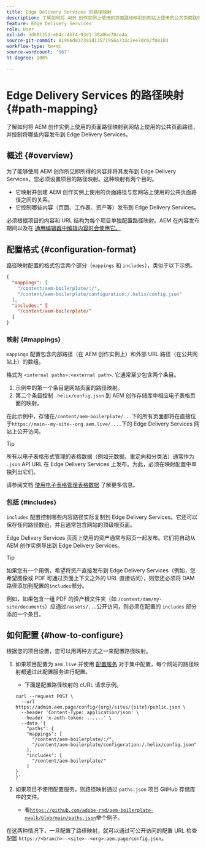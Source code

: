 ```yaml
---
title: Edge Delivery Services 的路径映射
description: 了解如何将 AEM 创作实例上使用的页面路径映射到网站上使用的公共页面路径，并控制将哪些内容发布到 Edge Delivery Services。
feature: Edge Delivery Services
role: User
exl-id: 3d68135d-e84c-4bf4-93d1-38a0be70ce4a
source-git-commit: 01966d837391d13577956a733c2ee7dc02f88103
workflow-type: tm+mt
source-wordcount: '567'
ht-degree: 100%

---
```


# Edge Delivery Services 的路径映射 {#path-mapping}

了解如何将 AEM 创作实例上使用的页面路径映射到网站上使用的公共页面路径，并控制将哪些内容发布到 Edge Delivery Services。

## 概述 {#overview}

为了能够使用 AEM 创作所见即所得的内容并将其发布到 Edge Delivery Services，您必须设置项目的路径映射。这种映射有两个目的。

* 它映射并创建 AEM 创作实例上使用的页面路径与您网站上使用的公共页面路径之间的关系。
* 它控制哪些内容（页面、工作表、资产等）发布到 Edge Delivery Services。


必须根据项目的内容和 URL 结构为每个项目单独配置路径映射。AEM 在内容发布期间以及在 [通用编辑器中编辑内容时会使用它。](/help/sites-cloud/authoring/universal-editor/navigation.md)

## 配置格式 {#configuration-format}

路径映射配置的格式包含两个部分（`mappings` 和 `includes`），类似于以下示例。

```json
{
  "mappings": [
    "/content/aem-boilerplate/:/",
    "/content/aem-boilerplate/configuration:/.helix/config.json"
  ],
  "includes:" [
    "/content/aem-boilerplate/"
  ]
}
```

### 映射 {#mappings}

 `mappings` 配置包含内部路径（在 AEM 创作实例上）和外部 URL 路径（在公共网站上）的数组。

格式为 `<internal paths>:<external path>`. 它通常至少包含两个条目。

1. 示例中的第一个条目是网站页面的路径映射。
1. 第二个条目控制 `.helix/config.json` 到 AEM 创作存储库中相应电子表格页面的映射。

在此示例中，存储在`/content/aem-boilerplate/...`下的所有页面都将在直接位于`https://main--my-site--org.aem.live/....`下的 Edge Delivery Services 网站上公开访问。

>[!TIP]
>
>所有以电子表格形式管理的表格数据（例如元数据、重定向和分类法）通常作为 `.json` API URL 在 Edge Delivery Services 上发布。为此，必须在映射配置中单独列出它们。
>
>请参阅文档 [使用电子表格管理表格数据](/help/edge/wysiwyg-authoring/tabular-data.md) 了解更多信息。

### 包括 {#includes}

 `includes` 配置控制哪些内容路径实际复制到 Edge Delivery Services。它还可以保存任何路径数组，并且通常包含网站的顶级根页面。

Edge Delivery Services 页面上使用的资产通常与网页一起发布。它们将自动从 AEM 创作实例导出到 Edge Delivery Services。

>[!TIP]
>
>如果您有一个用例，希望将资产直接发布到 Edge Delivery Services（例如，您希望图像或 PDF 可通过页面上下文之外的 URL 直接访问），则您还必须将 DAM 路径添加到配置的`includes`部分。
>
>例如，如果包含一组 PDF 的资产根文件夹（如 `/content/dam/my-site/documents`）应通过`/assets/...`公开访问，则必须在配置的 `includes` 部分添加一个条目。

## 如何配置 {#how-to-configure}

根据您的项目设置，您可以用两种方式之一来配置路径映射。

1. 如果项目配置为 `aem.live` 并使用 [配置服务](https://www.aem.live/docs/config-service-setup) 对于集中配置，每个网站的路径映射都通过此配置服务进行配置。

   * 下面是配置路径映射的 cURL 请求示例。

   ```text
   curl --request POST \
     --url https://admin.aem.page/config/{org}/sites/{site}/public.json \
     --header 'Content-Type: application/json' \
     --header 'x-auth-token: ......' \
     --data '{
       "paths": {
       "mappings": [
         "/content/aem-boilerplate/:/",
         "/content/aem-boilerplate/configuration:/.helix/config.json"
       ],
       "includes": [
         "/content/aem-boilerplate/"
       ]
   }
   }'
   ```

1. 如果项目不使用配置服务，则路径映射通过 `paths.json` 项目 GitHub 存储库中的文件。

   * 看[`https://github.com/adobe-rnd/aem-boilerplate-xwalk/blob/main/paths.json`](https://github.com/adobe-rnd/aem-boilerplate-xwalk/blob/main/paths.json)举个例子。

在这两种情况下，一旦配置了路径映射，就可以通过可公开访问的配置 URL 检查配置 `https://<branch>--<site>--<org>.aem.page/config.json`。
